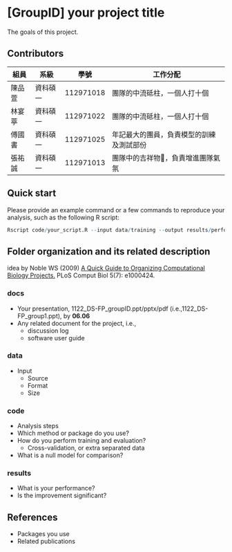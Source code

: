 # [GroupID] your project title
The goals of this project.

## Contributors
|組員|系級|學號|工作分配|
|-|-|-|-|
|陳品萱|資科碩一|112971018|團隊的中流砥柱，一個人打十個|
|林宴葶|資科碩一|112971022|團隊的中流砥柱，一個人打十個|
|傅國書|資科碩一|112971025|年記最大的團員，負責模型的訓練及測試部份|
|張祐誠|資科碩一|112971013|團隊中的吉祥物🦒，負責增進團隊氣氛| 

## Quick start
Please provide an example command or a few commands to reproduce your analysis, such as the following R script:
```R
Rscript code/your_script.R --input data/training --output results/performance.tsv
```

## Folder organization and its related description
idea by Noble WS (2009) [A Quick Guide to Organizing Computational Biology Projects.](https://journals.plos.org/ploscompbiol/article?id=10.1371/journal.pcbi.1000424) PLoS Comput Biol 5(7): e1000424.

### docs
* Your presentation, 1122_DS-FP_groupID.ppt/pptx/pdf (i.e.,1122_DS-FP_group1.ppt), by **06.06**
* Any related document for the project, i.e.,
  * discussion log
  * software user guide

### data
* Input
  * Source
  * Format
  * Size

### code
* Analysis steps
* Which method or package do you use?
* How do you perform training and evaluation?
  * Cross-validation, or extra separated data
* What is a null model for comparison?

### results
* What is your performance?
* Is the improvement significant?

## References
* Packages you use
* Related publications
